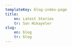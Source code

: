 ```yaml
---
templateKey: blog-index-page
title:
    en: Latest Stories
    tr: Son Hikayeler
slug:
    en: blog
    tr: blog
---
```

